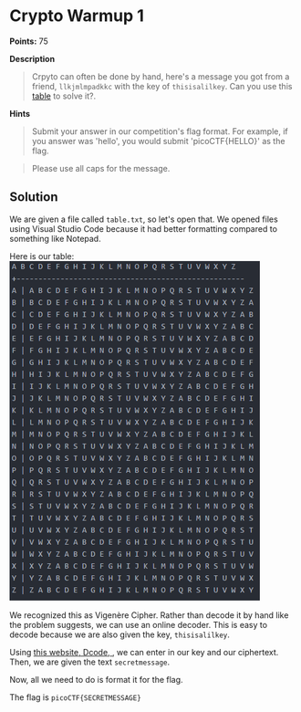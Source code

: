 # Crypto Warmup 1

**Points:** 75

**Description**
> Crpyto can often be done by hand, here's a message you got from a friend, `llkjmlmpadkkc` with the key of `thisisalilkey`. Can you use this [table](../Crypto%20Warmup%201/table.txt) to solve it?.


**Hints**
> Submit your answer in our competition's flag format. For example, if you answer was 'hello', you would submit 'picoCTF{HELLO}' as the flag.


> Please use all caps for the message.

## Solution

We are given a file called `table.txt`, so let's open that. We opened files using Visual Studio Code because it had better formatting compared to something like Notepad.

Here is our table:
![VS Table](../Crypto%20Warmup%201/tablevs.PNG)

We recognized this as Vigenère Cipher. Rather than decode it by hand like the problem suggests, we can use an online decoder. This is easy to decode because we are also given the key, `thisisalilkey`.

Using [this website, Dcode, ](https://www.dcode.fr/vigenere-cipher), we can enter in our key and our ciphertext. Then, we are given the text `secretmessage`.

Now, all we need to do is format it for the flag.

The flag is `picoCTF{SECRETMESSAGE}`
